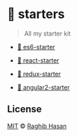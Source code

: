 # 🍴 starters

> All my starter kit

* [🦄 es6-starter ](https://github.com/ragmha/es6-starter)

* [🦄 react-starter](https://github.com/ragmha/react-starter)

* [🦄 redux-starter](https://github.com/ragmha/redux-starter)

* [🦄 angular2-starter](https://github.com/ragmha/ng2-starter)


## License
[MIT](./license) © [Raghib Hasan](http://raghibm.com/)
